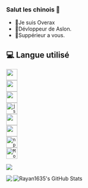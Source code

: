 ### Salut les chinois 👋

- 🔭Je suis Overax
- 🌱Dévloppeur de Aslon.
- 👯Suppérieur a vous.

## 💻 **Langue utilisé**

<code><img height="30" src="https://img.shields.io/badge/-C++-21B500?style=flat&logo=C++&logoColor=white" /></code>  
<code><img height="30" src="https://img.shields.io/badge/-C%20Sharp-blueviolet?style=flat&logo=c%20sharp&logoColor=white" /></code>  
<code><img height="30" src="https://img.shields.io/badge/-Python-blue?style=flat&logo=python&logoColor=white" /></code>  
<code><img alt="js" height="30" src="https://img.shields.io/badge/-Javascript-yellow?style=flat&logo=javascript&logoColor=white" /></code>  
<code><img height="30" src="https://img.shields.io/badge/-Node.js-43853d?style=flat&logo=Node.js&logoColor=white" /></code>  
<code><img height="30" src="https://img.shields.io/badge/-Heroku-430098?style=flat&logo=heroku&logoColor=white" /></code>  
<code><img alt="npm" height="30" src="https://img.shields.io/badge/-npm-CB3837?style=flat&logo=npm&logoColor=white" /></code>  
<code><img alt="MongoDB" height="30" src="https://img.shields.io/badge/-MongoDB-13aa52?style=flat&logo=mongodb&logoColor=white" /></code>  


<a href="https://github.com/Overax">
 <p align="left">
  <img src="https://profile-counter.glitch.me/Overax/count.svg" />
 <p>
</a>

<a href="https://github.com/Overax">
  <img align="left" src="https://github-readme-stats.vercel.app/api/top-langs/?username=Overax&theme=light&hide_langs_below=1" />
</a>
<a href="https://github.com/Overax">
 <img align="left" src="https://github-readme-stats.vercel.app/api?username=Overax&show_icons=true&theme=light&line_height=27" alt="Rayan1635's GitHub Stats" />
</a>
